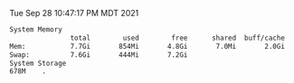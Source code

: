 Tue Sep 28 10:47:17 PM MDT 2021
```bash
System Memory
               total        used        free      shared  buff/cache   available
Mem:           7.7Gi       854Mi       4.8Gi       7.0Mi       2.0Gi       6.5Gi
Swap:          7.6Gi       444Mi       7.2Gi
System Storage
678M	.
```
```bash
